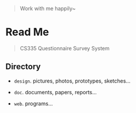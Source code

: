 > Work with me happily~

# Read Me

> CS335 Questionnaire Survey System

## Directory 

* `design`. pictures, photos, prototypes, sketches...

* `doc`. documents, papers, reports...

* `web`. programs...
